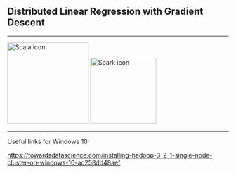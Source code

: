 ## Distributed Linear Regression with Gradient Descent

-------------

<img src="https://cdn.iconscout.com/icon/free/png-256/scala-226059.png" alt="Scala icon" height="185"/>

<img src="https://upload.wikimedia.org/wikipedia/commons/thumb/f/f3/Apache_Spark_logo.svg/2560px-Apache_Spark_logo.svg.png" alt="Spark icon" height="150"/>

-------------

Useful links for Windows 10:

https://towardsdatascience.com/installing-hadoop-3-2-1-single-node-cluster-on-windows-10-ac258dd48aef

